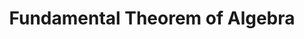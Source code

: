 ---
layout: post
title: Fundamental Theorem of Algebra
category: writeup
draft: false
loc: /writeups/Fundamental Theorem of Algebra.pdf
tags:
---